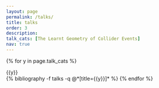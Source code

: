 ```yaml
---
layout: page
permalink: /talks/
title: talks
order: 3
description:
talk_cats: [The Learnt Geometry of Collider Events]
nav: true
---
```


<div class="publications">

{% for y in page.talk_cats %}
  <div class="title">{{y}}</div>
      {% bibliography -f talks -q @*[title={{y}}]* %}
          {% endfor %}

</div>


